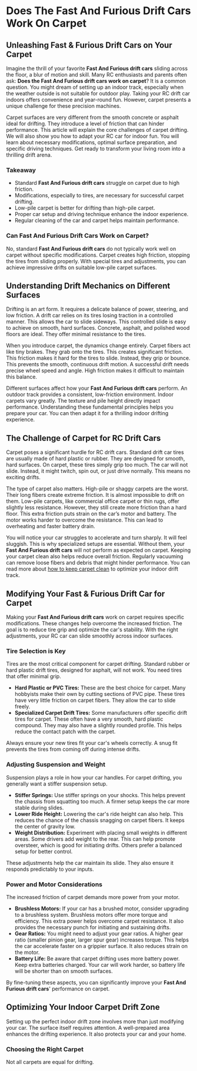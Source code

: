 # Does The Fast And Furious Drift Cars Work On Carpet

## Unleashing Fast & Furious Drift Cars on Your Carpet

Imagine the thrill of your favorite **Fast And Furious drift cars** sliding across the floor, a blur of motion and skill. Many RC enthusiasts and parents often ask: **Does the Fast And Furious drift cars work on carpet**? It is a common question. You might dream of setting up an indoor track, especially when the weather outside is not suitable for outdoor play. Taking your RC drift car indoors offers convenience and year-round fun. However, carpet presents a unique challenge for these precision machines.

Carpet surfaces are very different from the smooth concrete or asphalt ideal for drifting. They introduce a level of friction that can hinder performance. This article will explain the core challenges of carpet drifting. We will also show you how to adapt your RC car for indoor fun. You will learn about necessary modifications, optimal surface preparation, and specific driving techniques. Get ready to transform your living room into a thrilling drift arena.

### Takeaway

*   Standard **Fast And Furious drift cars** struggle on carpet due to high friction.
*   Modifications, especially to tires, are necessary for successful carpet drifting.
*   Low-pile carpet is better for drifting than high-pile carpet.
*   Proper car setup and driving technique enhance the indoor experience.
*   Regular cleaning of the car and carpet helps maintain performance.

### Can Fast And Furious Drift Cars Work on Carpet?

No, standard **Fast And Furious drift cars** do not typically work well on carpet without specific modifications. Carpet creates high friction, stopping the tires from sliding properly. With special tires and adjustments, you can achieve impressive drifts on suitable low-pile carpet surfaces.

## Understanding Drift Mechanics on Different Surfaces

Drifting is an art form. It requires a delicate balance of power, steering, and low friction. A drift car relies on its tires losing traction in a controlled manner. This allows the car to slide sideways. This controlled slide is easy to achieve on smooth, hard surfaces. Concrete, asphalt, and polished wood floors are ideal. They offer minimal resistance to the tires.

When you introduce carpet, the dynamics change entirely. Carpet fibers act like tiny brakes. They grab onto the tires. This creates significant friction. This friction makes it hard for the tires to slide. Instead, they grip or bounce. This prevents the smooth, continuous drift motion. A successful drift needs precise wheel speed and angle. High friction makes it difficult to maintain this balance.

Different surfaces affect how your **Fast And Furious drift cars** perform. An outdoor track provides a consistent, low-friction environment. Indoor carpets vary greatly. The texture and pile height directly impact performance. Understanding these fundamental principles helps you prepare your car. You can then adapt it for a thrilling indoor drifting experience.

## The Challenge of Carpet for RC Drift Cars

Carpet poses a significant hurdle for RC drift cars. Standard drift car tires are usually made of hard plastic or rubber. They are designed for smooth, hard surfaces. On carpet, these tires simply grip too much. The car will not slide. Instead, it might twitch, spin out, or just drive normally. This means no exciting drifts.

The type of carpet also matters. High-pile or shaggy carpets are the worst. Their long fibers create extreme friction. It is almost impossible to drift on them. Low-pile carpets, like commercial office carpet or thin rugs, offer slightly less resistance. However, they still create more friction than a hard floor. This extra friction puts strain on the car’s motor and battery. The motor works harder to overcome the resistance. This can lead to overheating and faster battery drain.

You will notice your car struggles to accelerate and turn sharply. It will feel sluggish. This is why specialized setups are essential. Without them, your **Fast And Furious drift cars** will not perform as expected on carpet. Keeping your carpet clean also helps reduce overall friction. Regularly vacuuming can remove loose fibers and debris that might hinder performance. You can read more about [how to keep carpet clean](https://homeessentialsguide.com/how-to-keep-carpet-clean) to optimize your indoor drift track.

## Modifying Your Fast & Furious Drift Car for Carpet

Making your **Fast And Furious drift cars** work on carpet requires specific modifications. These changes help overcome the increased friction. The goal is to reduce tire grip and optimize the car's stability. With the right adjustments, your RC car can slide smoothly across indoor surfaces.

### Tire Selection is Key

Tires are the most critical component for carpet drifting. Standard rubber or hard plastic drift tires, designed for asphalt, will not work. You need tires that offer minimal grip.

*   **Hard Plastic or PVC Tires:** These are the best choice for carpet. Many hobbyists make their own by cutting sections of PVC pipe. These tires have very little friction on carpet fibers. They allow the car to slide freely.
*   **Specialized Carpet Drift Tires:** Some manufacturers offer specific drift tires for carpet. These often have a very smooth, hard plastic compound. They may also have a slightly rounded profile. This helps reduce the contact patch with the carpet.

Always ensure your new tires fit your car's wheels correctly. A snug fit prevents the tires from coming off during intense drifts.

### Adjusting Suspension and Weight

Suspension plays a role in how your car handles. For carpet drifting, you generally want a stiffer suspension setup.

*   **Stiffer Springs:** Use stiffer springs on your shocks. This helps prevent the chassis from squatting too much. A firmer setup keeps the car more stable during slides.
*   **Lower Ride Height:** Lowering the car's ride height can also help. This reduces the chance of the chassis snagging on carpet fibers. It keeps the center of gravity low.
*   **Weight Distribution:** Experiment with placing small weights in different areas. Some drivers add weight to the rear. This can help promote oversteer, which is good for initiating drifts. Others prefer a balanced setup for better control.

These adjustments help the car maintain its slide. They also ensure it responds predictably to your inputs.

### Power and Motor Considerations

The increased friction of carpet demands more power from your motor.

*   **Brushless Motors:** If your car has a brushed motor, consider upgrading to a brushless system. Brushless motors offer more torque and efficiency. This extra power helps overcome carpet resistance. It also provides the necessary punch for initiating and sustaining drifts.
*   **Gear Ratios:** You might need to adjust your gear ratios. A higher gear ratio (smaller pinion gear, larger spur gear) increases torque. This helps the car accelerate faster on a grippier surface. It also reduces strain on the motor.
*   **Battery Life:** Be aware that carpet drifting uses more battery power. Keep extra batteries charged. Your car will work harder, so battery life will be shorter than on smooth surfaces.

By fine-tuning these aspects, you can significantly improve your **Fast And Furious drift cars**' performance on carpet.

## Optimizing Your Indoor Carpet Drift Zone

Setting up the perfect indoor drift zone involves more than just modifying your car. The surface itself requires attention. A well-prepared area enhances the drifting experience. It also protects your car and your home.

### Choosing the Right Carpet

Not all carpets are equal for drifting.
